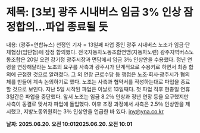 # **제목: [3보] 광주 시내버스 임금 3% 인상 잠정합의…파업 종료될 듯**

  내용: (광주=연합뉴스) 천정인 기자 = 13일째 파업 중인 광주 시내버스 노조가 임금·단체협상(임단협)에 잠정 합의했다.    전국자동차노동조합연맹(자동차노련) 광주지역버스노동조합은 20일 오전 강기정 광주시장과 면담에서 임금 3％ 인상안을 수용했다.    정년 연령을 연장해달라는 노조의 요구를 사측과 광주시가 단계적으로 수용키로 하면서 최종 합의에 근접한 것으로 알려졌다.    그 외 연장 근로수당 등 쟁점은 노조·회사·광주시가 협의체를 만들어 계속 논의하기로 했다.    노조는 사측과 협약서를 작성하는대로 파업을 종료할 것으로 보인다.    지난 5일 시작된 파업은 이날로 13일째다.    첫 파업 직후 현충일 연휴 3일간은 파업을 중단했다.     앞서 노조는 임금 8.2％ 인상과 정년 연장 등을 요구했지만 사측이 동결로 맞서자 파업에 돌입했다.    이후 조정 과정에서 사측은 2.5％ 인상안을 제시했고, 지방노동위원회는 3％ 인상안을 언급한 바 있다.    iny@yna.co.kr

  **날짜: 2025.06.20. 오전 10:012025.06.20. 오전 10:01**